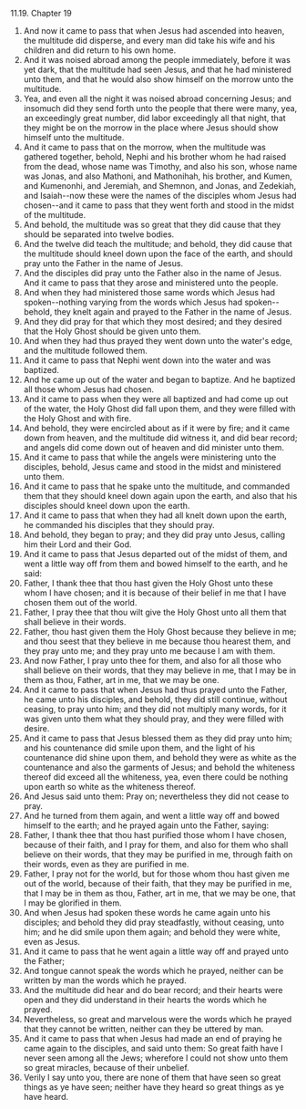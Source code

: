 11.19. Chapter 19
1. And now it came to pass that when Jesus had ascended into heaven, the multitude did disperse, and every man did take his wife and his children and did return to his own home.
2. And it was noised abroad among the people immediately, before it was yet dark, that the multitude had seen Jesus, and that he had ministered unto them, and that he would also show himself on the morrow unto the multitude.
3. Yea, and even all the night it was noised abroad concerning Jesus; and insomuch did they send forth unto the people that there were many, yea, an exceedingly great number, did labor exceedingly all that night, that they might be on the morrow in the place where Jesus should show himself unto the multitude.
4. And it came to pass that on the morrow, when the multitude was gathered together, behold, Nephi and his brother whom he had raised from the dead, whose name was Timothy, and also his son, whose name was Jonas, and also Mathoni, and Mathonihah, his brother, and Kumen, and Kumenonhi, and Jeremiah, and Shemnon, and Jonas, and Zedekiah, and Isaiah--now these were the names of the disciples whom Jesus had chosen--and it came to pass that they went forth and stood in the midst of the multitude.
5. And behold, the multitude was so great that they did cause that they should be separated into twelve bodies.
6. And the twelve did teach the multitude; and behold, they did cause that the multitude should kneel down upon the face of the earth, and should pray unto the Father in the name of Jesus.
7. And the disciples did pray unto the Father also in the name of Jesus. And it came to pass that they arose and ministered unto the people.
8. And when they had ministered those same words which Jesus had spoken--nothing varying from the words which Jesus had spoken--behold, they knelt again and prayed to the Father in the name of Jesus.
9. And they did pray for that which they most desired; and they desired that the Holy Ghost should be given unto them.
10. And when they had thus prayed they went down unto the water's edge, and the multitude followed them.
11. And it came to pass that Nephi went down into the water and was baptized.
12. And he came up out of the water and began to baptize. And he baptized all those whom Jesus had chosen.
13. And it came to pass when they were all baptized and had come up out of the water, the Holy Ghost did fall upon them, and they were filled with the Holy Ghost and with fire.
14. And behold, they were encircled about as if it were by fire; and it came down from heaven, and the multitude did witness it, and did bear record; and angels did come down out of heaven and did minister unto them.
15. And it came to pass that while the angels were ministering unto the disciples, behold, Jesus came and stood in the midst and ministered unto them.
16. And it came to pass that he spake unto the multitude, and commanded them that they should kneel down again upon the earth, and also that his disciples should kneel down upon the earth.
17. And it came to pass that when they had all knelt down upon the earth, he commanded his disciples that they should pray.
18. And behold, they began to pray; and they did pray unto Jesus, calling him their Lord and their God.
19. And it came to pass that Jesus departed out of the midst of them, and went a little way off from them and bowed himself to the earth, and he said:
20. Father, I thank thee that thou hast given the Holy Ghost unto these whom I have chosen; and it is because of their belief in me that I have chosen them out of the world.
21. Father, I pray thee that thou wilt give the Holy Ghost unto all them that shall believe in their words.
22. Father, thou hast given them the Holy Ghost because they believe in me; and thou seest that they believe in me because thou hearest them, and they pray unto me; and they pray unto me because I am with them.
23. And now Father, I pray unto thee for them, and also for all those who shall believe on their words, that they may believe in me, that I may be in them as thou, Father, art in me, that we may be one.
24. And it came to pass that when Jesus had thus prayed unto the Father, he came unto his disciples, and behold, they did still continue, without ceasing, to pray unto him; and they did not multiply many words, for it was given unto them what they should pray, and they were filled with desire.
25. And it came to pass that Jesus blessed them as they did pray unto him; and his countenance did smile upon them, and the light of his countenance did shine upon them, and behold they were as white as the countenance and also the garments of Jesus; and behold the whiteness thereof did exceed all the whiteness, yea, even there could be nothing upon earth so white as the whiteness thereof.
26. And Jesus said unto them: Pray on; nevertheless they did not cease to pray.
27. And he turned from them again, and went a little way off and bowed himself to the earth; and he prayed again unto the Father, saying:
28. Father, I thank thee that thou hast purified those whom I have chosen, because of their faith, and I pray for them, and also for them who shall believe on their words, that they may be purified in me, through faith on their words, even as they are purified in me.
29. Father, I pray not for the world, but for those whom thou hast given me out of the world, because of their faith, that they may be purified in me, that I may be in them as thou, Father, art in me, that we may be one, that I may be glorified in them.
30. And when Jesus had spoken these words he came again unto his disciples; and behold they did pray steadfastly, without ceasing, unto him; and he did smile upon them again; and behold they were white, even as Jesus.
31. And it came to pass that he went again a little way off and prayed unto the Father;
32. And tongue cannot speak the words which he prayed, neither can be written by man the words which he prayed.
33. And the multitude did hear and do bear record; and their hearts were open and they did understand in their hearts the words which he prayed.
34. Nevertheless, so great and marvelous were the words which he prayed that they cannot be written, neither can they be uttered by man.
35. And it came to pass that when Jesus had made an end of praying he came again to the disciples, and said unto them: So great faith have I never seen among all the Jews; wherefore I could not show unto them so great miracles, because of their unbelief.
36. Verily I say unto you, there are none of them that have seen so great things as ye have seen; neither have they heard so great things as ye have heard.

